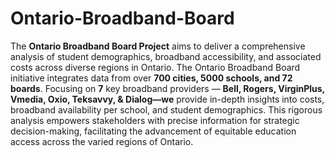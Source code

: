 # Ontario-Broadband-Board
The **Ontario Broadband Board Project** aims to deliver a comprehensive analysis of student demographics, broadband accessibility, and associated costs across diverse regions in Ontario. 
The Ontario Broadband Board initiative integrates data from over **700 cities, 5000 schools, and 72 boards**. Focusing on **7** key broadband providers — **Bell, Rogers, VirginPlus, Vmedia, Oxio, Teksavvy, & Dialog—we** provide in-depth insights into costs, broadband availability per school, and student demographics. This rigorous analysis empowers stakeholders with precise information for strategic decision-making, facilitating the advancement of equitable education access across the varied regions of Ontario.
